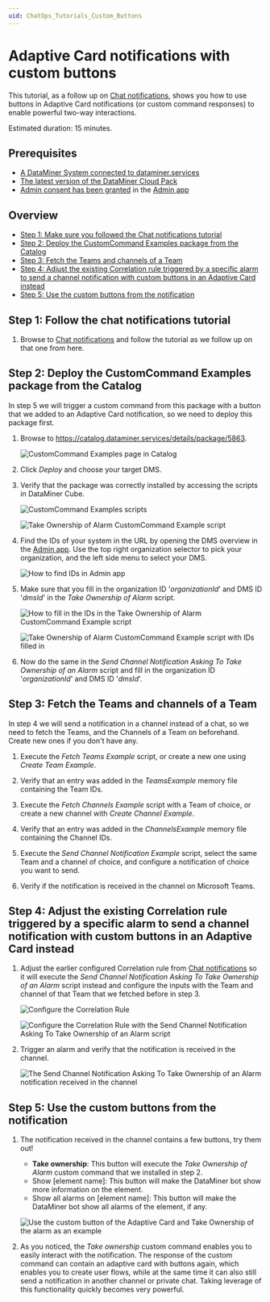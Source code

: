 ```yaml
---
uid: ChatOps_Tutorials_Custom_Buttons
---
```


# Adaptive Card notifications with custom buttons

This tutorial, as a follow up on [Chat notifications](xref:ChatOps_Tutorials_Chat_Notification), shows you how to use buttons in Adaptive Card notifications (or custom command responses) to enable powerful two-way interactions. 

Estimated duration: 15 minutes.

## Prerequisites

- [A DataMiner System connected to dataminer.services](xref:Connecting_your_DataMiner_System_to_the_cloud)
- [The latest version of the DataMiner Cloud Pack](xref:Managing_cloud-connected_nodes#upgrading-nodes-to-the-latest-dxm-versions)
- [Admin consent has been granted](xref:Granting_admin_consent) in the [Admin app](https://admin.dataminer.services)

## Overview

- [Step 1: Make sure you followed the Chat notifications tutorial](#step-1-follow-the-chat-notifications-tutorial)
- [Step 2: Deploy the CustomCommand Examples package from the Catalog](#step-2-deploy-the-customcommand-examples-package-from-the-catalog)
- [Step 3: Fetch the Teams and channels of a Team](#step-3-fetch-the-teams-and-channels-of-a-team)
- [Step 4: Adjust the existing Correlation rule triggered by a specific alarm to send a channel notification with custom buttons in an Adaptive Card instead](#step-4-adjust-the-existing-correlation-rule-triggered-by-a-specific-alarm-to-send-a-channel-notification-with-custom-buttons-in-an-adaptive-card-instead)
- [Step 5: Use the custom buttons from the notification](#step-5-use-the-custom-buttons-from-the-notification)

## Step 1: Follow the chat notifications tutorial

1. Browse to [Chat notifications](xref:ChatOps_Tutorials_Chat_Notification) and follow the tutorial as we follow up on that one from here.

## Step 2: Deploy the CustomCommand Examples package from the Catalog

In step 5 we will trigger a custom command from this package with a button that we added to an Adaptive Card notification, so we need to deploy this package first.

1. Browse to <https://catalog.dataminer.services/details/package/5863>.

   ![CustomCommand Examples page in Catalog](~/user-guide/images/chatops_notification_part_02_02_001.png)

1. Click *Deploy* and choose your target DMS.

1. Verify that the package was correctly installed by accessing the scripts in DataMiner Cube.

   ![CustomCommand Examples scripts](~/user-guide/images/chatops_notification_part_02_02_002.png)
   
   ![Take Ownership of Alarm CustomCommand Example script](~/user-guide/images/chatops_notification_part_02_02_003.png)

1. Find the IDs of your system in the URL by opening the DMS overview in the [Admin app](https://admin.dataminer.services). Use the top right organization selector to pick your organization, and the left side menu to select your DMS.

   ![How to find IDs in Admin app](~/user-guide/images/chatops_notification_part_02_02_004.gif)

1. Make sure that you fill in the organization ID '*organizationId*' and DMS ID '*dmsId*' in the *Take Ownership of Alarm* script. 

   ![How to fill in the IDs in the Take Ownership of Alarm CustomCommand Example script](~/user-guide/images/chatops_notification_part_02_02_005.gif)

   ![Take Ownership of Alarm CustomCommand Example script with IDs filled in](~/user-guide/images/chatops_notification_part_02_02_006.png)

1. Now do the same in the *Send Channel Notification Asking To Take Ownership of an Alarm* script and fill in the organization ID '*organizationId*' and DMS ID '*dmsId*'. 

## Step 3: Fetch the Teams and channels of a Team

   In step 4 we will send a notification in a channel instead of a chat, so we need to fetch the Teams, and the Channels of a Team on beforehand. Create new ones if you don't have any.

1. Execute the *Fetch Teams Example* script, or create a new one using *Create Team Example*.

1. Verify that an entry was added in the *TeamsExample* memory file containing the Team IDs.

1. Execute the *Fetch Channels Example* script with a Team of choice, or create a new channel with *Create Channel Example*.

1. Verify that an entry was added in the *ChannelsExample* memory file containing the Channel IDs.

1. Execute the *Send Channel Notification Example* script, select the same Team and a channel of choice, and configure a notification of choice you want to send.

1. Verify if the notification is received in the channel on Microsoft Teams.

## Step 4: Adjust the existing Correlation rule triggered by a specific alarm to send a channel notification with custom buttons in an Adaptive Card instead

1. Adjust the earlier configured Correlation rule from [Chat notifications](xref:ChatOps_Tutorials_Chat_Notification#step-3-configure-a-correlation-rule-triggered-by-a-specific-alarm-to-send-the-chat-notification) so it will execute the *Send Channel Notification Asking To Take Ownership of an Alarm* script instead and configure the inputs with the Team and channel of that Team that we fetched before in step 3. 

   ![Configure the Correlation Rule](~/user-guide/images/chatops_notification_part_02_04_001.png)

   ![Configure the Correlation Rule with the Send Channel Notification Asking To Take Ownership of an Alarm script](~/user-guide/images/chatops_notification_part_02_04_002.png)

1. Trigger an alarm and verify that the notification is received in the channel.

   ![The Send Channel Notification Asking To Take Ownership of an Alarm notification received in the channel](~/user-guide/images/chatops_notification_part_02_04_003.png)

## Step 5: Use the custom buttons from the notification

1. The notification received in the channel contains a few buttons, try them out!

   - **Take ownership**: This button will execute the *Take Ownership of Alarm* custom command that we installed in step 2.
   - Show [element name]: This button will make the DataMiner bot show more information on the element.
   - Show all alarms on [element name]: This button will make the DataMiner bot show all alarms of the element, if any.

   ![Use the custom button of the Adaptive Card and Take Ownership of the alarm as an example](~/user-guide/images/chatops_notification_part_02_05_001.gif)

1. As you noticed, the *Take ownership* custom command enables you to easily interact with the notification. The response of the custom command can contain an adaptive card with buttons again, which enables you to create user flows, while at the same time it can also still send a notification in another channel or private chat. Taking leverage of this functionality quickly becomes very powerful.
